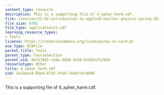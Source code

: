 ```yaml
---
content_type: resource
description: This is a supporting file of 4_spher_harm.cdf.
file: /courses/22-02-introduction-to-applied-nuclear-physics-spring-2012/2ac4eec803e487153fad74ebfcbc0098_4_spher_harm.cdf
file_size: 6762
file_type: application/x-cdf
learning_resource_types:
- Tools
license: https://creativecommons.org/licenses/by-nc-sa/4.0/
ocw_type: OCWFile
parent_title: Tools
parent_type: CourseSection
parent_uid: 0e7e7681-cd4a-4d20-4a28-01dd1af12950
resourcetype: Other
title: 4_spher_harm.cdf
uid: 2ac4eec8-03e4-8715-3fad-74ebfcbc0098
---
```

This is a supporting file of 4_spher_harm.cdf.